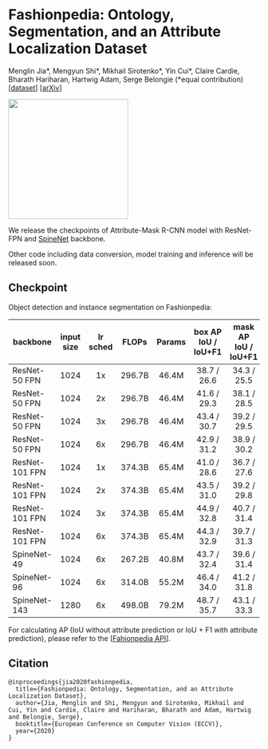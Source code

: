 # Fashionpedia: Ontology, Segmentation, and an Attribute Localization Dataset

Menglin Jia*, Mengyun Shi*, Mikhail Sirotenko*, Yin Cui*, Claire Cardie, Bharath Hariharan, Hartwig Adam, Serge Belongie (*equal contribution)
[[dataset](https://fashionpedia.github.io/home/index.html)] [[arXiv](https://arxiv.org/abs/2004.12276)]

<img src="https://storage.googleapis.com/cloud-tpu-checkpoints/detection/projects/fashionpedia/model.png" height="240"/>

We release the checkpoints of Attribute-Mask R-CNN model with ResNet-FPN and [SpineNet](https://arxiv.org/abs/1912.05027) backbone.

Other code including data conversion, model training and inference will be released soon.

## Checkpoint

Object detection and instance segmentation on Fashionpedia:

| backbone       | input <br/> size | lr <br/> sched | FLOPs  | Params | box AP <br/> IoU / IoU+F1 | mask AP <br/> IoU / IoU+F1 | download |
| ---------------|:----------:|:--------------:|:------:|:------:|:----:|:----:|:---------:|
| ResNet-50 FPN  | 1024 | 1x             | 296.7B | 46.4M | 38.7 / 26.6 | 34.3 / 25.5 | N/A |
| ResNet-50 FPN  | 1024 | 2x             | 296.7B | 46.4M | 41.6 / 29.3 | 38.1 / 28.5 | N/A |
| ResNet-50 FPN  | 1024 | 3x             | 296.7B | 46.4M | 43.4 / 30.7 | 39.2 / 29.5 | [ckpt](https://storage.googleapis.com/cloud-tpu-checkpoints/detection/projects/fashionpedia/fashionpedia-r50-fpn.tar.gz) \| [config](https://github.com/chudur-budur/tpu/blob/master/models/official/detection/projects/fashionpedia/configs/yaml/r50fpn_amrcnn.yaml) |
| ResNet-50 FPN  | 1024 | 6x             | 296.7B | 46.4M | 42.9 / 31.2 | 38.9 / 30.2 | N/A |
| ResNet-101 FPN | 1024 | 1x             | 374.3B | 65.4M | 41.0 / 28.6 | 36.7 / 27.6 | N/A |
| ResNet-101 FPN | 1024 | 2x             | 374.3B | 65.4M | 43.5 / 31.0 | 39.2 / 29.8 | N/A |
| ResNet-101 FPN | 1024 | 3x             | 374.3B | 65.4M | 44.9 / 32.8 | 40.7 / 31.4 | [ckpt](https://storage.googleapis.com/cloud-tpu-checkpoints/detection/projects/fashionpedia/fashionpedia-r101-fpn.tar.gz) \| [config](https://github.com/chudur-budur/tpu/blob/master/models/official/detection/projects/fashionpedia/configs/yaml/r101fpn_amrcnn.yaml) |
| ResNet-101 FPN | 1024 | 6x             | 374.3B | 65.4M | 44.3 / 32.9 | 39.7 / 31.3 | N/A |
| SpineNet-49    | 1024 | 6x             | 267.2B | 40.8M | 43.7 / 32.4 | 39.6 / 31.4 | [ckpt](https://storage.googleapis.com/cloud-tpu-checkpoints/detection/projects/fashionpedia/fashionpedia-spinenet-49.tar.gz) \| [config](https://github.com/chudur-budur/tpu/blob/master/models/official/detection/projects/fashionpedia/configs/yaml/spinenet49_amrcnn.yaml) |
| SpineNet-96    | 1024 | 6x             | 314.0B | 55.2M | 46.4 / 34.0 | 41.2 / 31.8 | [ckpt](https://storage.googleapis.com/cloud-tpu-checkpoints/detection/projects/fashionpedia/fashionpedia-spinenet-96.tar.gz) \| [config](https://github.com/chudur-budur/tpu/blob/master/models/official/detection/projects/fashionpedia/configs/yaml/spinenet96_amrcnn.yaml) |
| SpineNet-143   | 1280 | 6x             | 498.0B | 79.2M | 48.7 / 35.7 | 43.1 / 33.3 | [ckpt](https://storage.googleapis.com/cloud-tpu-checkpoints/detection/projects/fashionpedia/fashionpedia-spinenet-143.tar.gz) \| [config](https://github.com/chudur-budur/tpu/blob/master/models/official/detection/projects/fashionpedia/configs/yaml/spinenet143_amrcnn.yaml) |

For calculating AP (IoU without attribute prediction or IoU + F1 with attribute prediction), please refer to the [[Fahionpedia API](https://github.com/KMnP/fashionpedia-api)].

## Citation

```make
@inproceedings{jia2020fashionpedia,
  title={Fashionpedia: Ontology, Segmentation, and an Attribute Localization Dataset},
  author={Jia, Menglin and Shi, Mengyun and Sirotenko, Mikhail and Cui, Yin and Cardie, Claire and Hariharan, Bharath and Adam, Hartwig and Belongie, Serge},
  booktitle={European Conference on Computer Vision (ECCV)},
  year={2020}
}
```
